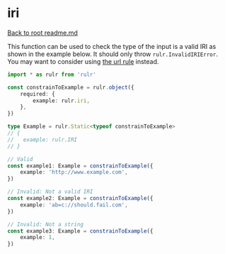 # iri

[Back to root readme.md](../../../readme.md)

This function can be used to check the type of the input is a valid IRI as shown in the example below. It should only throw `rulr.InvalidIRIError`. You may want to consider using [the url rule](../url/readme.md) instead.

```ts
import * as rulr from 'rulr'

const constrainToExample = rulr.object({
	required: {
		example: rulr.iri,
	},
})

type Example = rulr.Static<typeof constrainToExample>
// {
//   example: rulr.IRI
// }

// Valid
const example1: Example = constrainToExample({
	example: 'http://www.example.com',
})

// Invalid: Not a valid IRI
const example2: Example = constrainToExample({
	example: 'ab=c://should.fail.com',
})

// Invalid: Not a string
const example3: Example = constrainToExample({
	example: 1,
})
```
